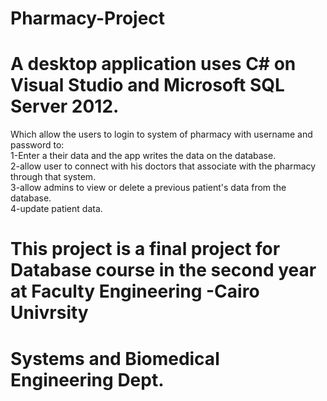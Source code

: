 # Pharmacy-Project
# A desktop application uses C# on Visual Studio and Microsoft SQL Server 2012.
Which allow the users to login to system of pharmacy with username and password to:                                                 
1-Enter a their data and the app writes the data on the database.                                                                              
2-allow user to connect with his doctors that associate with the pharmacy through that system.                                                                                                             
3-allow admins to view or delete a previous patient's data from the database.                                                                
4-update patient data.
# This project is a final project for Database course in the second year at Faculty Engineering -Cairo Univrsity
# Systems and Biomedical Engineering Dept.
